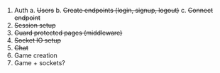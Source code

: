 1. Auth
   a. ~~Users~~
   b. ~~Create endpoints (login, signup, logout)~~
   c. ~~Connect endpoint~~
2. ~~Session setup~~
3. ~~Guard protected pages (middleware)~~
4. ~~Socket IO setup~~
5. ~~Chat~~
6. Game creation
7. Game + sockets?
